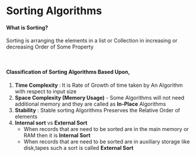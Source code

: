 <h1> Sorting Algorithms </h1>
<h4> What is Sorting?</h4>
<p>Sorting is arranging the elements in a list or Collection in increasing or decreasing Order of Some Property </P></br>
<h4>Classification of Sorting Algorithms Based Upon,</h4>
<ol>
  <li> <b> Time Complexity </b>: It is Rate of Growth of time taken by An Algorithm with respect to input size</li>
  <li><b> Space Complexity (Memory Usage)</b> - Some Algorithms will not need additional memory and they are called as <b>In-Place</b> Algorithms
  </li>
  <li> <b>Stability</b> : Stable sorting Algorithms Preserves the Relative Order of elements  </li>
  <li><b>Internal sort</b> vs <b>External Sort</b> 
  <ul>
    <li>When records that are need to be sorted are in the main memory or RAM then it is <b>Internal Sort</b></li>
    <li>When records that are need to be sorted are in auxiliary storage like disk,tapes such a sort is called <b>External Sort</b></li>
    </ul>
  </li>
 </ol>
